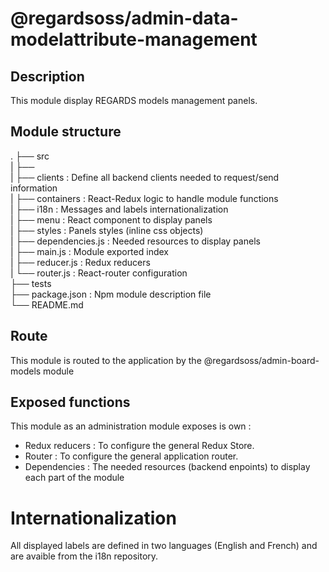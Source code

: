# @regardsoss/admin-data-modelattribute-management

## Description

This module display REGARDS models management panels.

## Module structure

  .
  ├── src  
  |   ├──  
  |   ├── clients         : Define all backend clients needed to request/send information  
  |   ├── containers      : React-Redux logic to handle module functions  
  |   ├── i18n            : Messages and labels internationalization  
  |   ├── menu            : React component to display panels  
  |   ├── styles          : Panels styles (inline css objects)  
  |   ├── dependencies.js : Needed resources to display panels  
  |   ├── main.js         : Module exported index  
  |   ├── reducer.js      : Redux reducers  
  |   └── router.js       : React-router configuration  
  ├── tests  
  ├── package.json    : Npm module description file  
  └── README.md

## Route

This module is routed to the application by the @regardsoss/admin-board-models module

## Exposed functions

This module as an administration module exposes is own :

  - Redux reducers : To configure the general Redux Store.
  - Router : To configure the general application router.
  - Dependencies : The needed resources (backend enpoints) to display each part of the module


# Internationalization

  All displayed labels are defined in two languages (English and French) and are avaible from the i18n repository.
  
  
